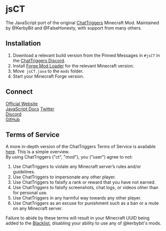 # jsCT
The JavaScript port of the original [ChatTriggers](https://github.com/ChatTriggers/ChatTriggers) Minecraft Mod. Maintained by @KerbyBit and @FalseHonesty, with support from many others.

## Installation
1. Download a relevant build version from the Pinned Messages in `#jsCT` in the [ChatTriggers Discord](https://discord.gg/zqh8hTF).
2. Install [Forge Mod Loader](https://files.minecraftforge.net/) for the relevant Minecraft version.
3. Move` jsCT.java` to the `mods` folder.
4. Start your Minecraft Forge version.

## Connect
[Official Website](https://ct.kerbybit.com)  
[JavaScript Docs](https://ct.kerbybit.com/js.ct/)
[Twitter](https://twitter.com/chat_triggers)  
[Discord](https://discord.gg/zqh8hTF)  
[GitHub](https://github.com/ChatTriggers)  

## Terms of Service
A more in-depth version of the ChatTriggers Terms of Service is available [here](https://github.com/ChatTriggers/jsCT/blob/master/terms.md). This is a simple overview.  
By using ChatTriggers ("ct", "mod"), you ("user") agree to not:
1. Use ChatTriggers to violate any Minecraft server’s rules and/or guidelines.
2. Use ChatTriggers to impersonate any other player.
3. Use ChatTriggers to falsify a rank or reward that you have not earned.
4. Use ChatTriggers to falsify screenshots, chat logs, or videos other than for personal use.
5. Use ChatTriggers in any harmful way towards any other player.
6. Use ChatTriggers as an excuse for punishment such as a ban or a mute on any Minecraft server.

Failure to abide by these terms will result in your Minecraft UUID being added to the [Blacklist](https://kerbybit.com/blacklist), disabling your ability to use any of @kerbybit's mods.  
